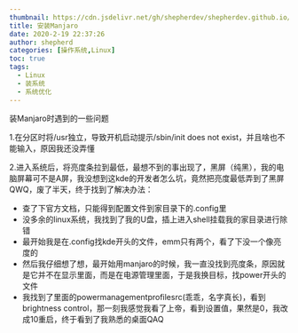 ```yaml
---
thumbnail: https://cdn.jsdelivr.net/gh/shepherdev/shepherdev.github.io/static/article/thumbnail/manjaro/block-font-logo3.jpg
title: 安装Manjaro
date: 2020-2-19 22:37:26
author: shepherd
categories: [操作系统,Linux]
toc: true
tags:
  - Linux
  - 装系统
  - 系统优化
---
```


装Manjaro时遇到的一些问题

<!-- more -->

1.在分区时将/usr独立，导致开机启动提示/sbin/init does not exist，并且啥也不能输入，原因我还没弄懂

2.进入系统后，将亮度条拉到最低，最想不到的事出现了，黑屏（纯黑），我的电脑屏幕可不是A屏，我没想到这kde的开发者怎么坑，竟然把亮度最低弄到了黑屏QWQ，废了半天，终于找到了解决办法：

- 查了下官方文档，只能得到配置文件到家目录下的.config里
- 没多余的linux系统，我找到了我的U盘，插上进入shell挂载我的家目录进行除错
- 最开始我是在.config找kde开头的文件，emm只有两个，看了下没一个像亮度的
- 然后我仔细想了想，最开始用manjaro的时候，我一直没找到亮度条，原因就是它并不在显示里面，而是在电源管理里面，于是我换目标，找power开头的文件
- 我找到了里面的powermanagementprofilesrc(乖乖，名字真长)，看到brightness control，那一刻我感觉我看了上帝，看到设置值，果然是0，我改成10重启，终于看到了我熟悉的桌面QAQ